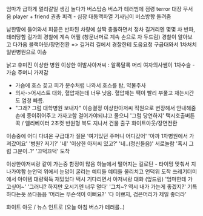 엄마가 급하게 멀리갈일 생김
놀다가 버스탑승
버스가 테러범에 점령
terror 대장 무서움
player + friend 권총 피격 - 심장 대동맥파열
기사님이 버스방향 돌려줌

남한땅에 들어와서 피묻은 반파된 차량에 살짝 충돌하면서 정차
길거리엔 몇몇 차 반파, 테러당함
길가의 경찰에 계속 어필 (창문너머로 계속 손으로 차 두드림)
경찰이 알아보고 다가옴
블랙아웃/장면전환 => 길거리
길에서 경찰한테 도움요청
구급대와서 1차처치
일반병원으로 이송

낡고 후미진 이상한 병원
이상한 이발사아저씨 : 알록달록 머리
여자의사쌤이 1차수술
  -가슴 주머니 가져감
  - 가슴에 호스 꽂고 피가 분수처럼 나와서 호스를 탐, 약물주사
  - 의사->어시스트 대화, 혈압재는데 너무 낮음. 혈압재는 팩이 빨리 부풀고 재는시간도 엄청 빠름.
  - "그래? 그럼 대학병원 보내자" 이송결정
이상한아저씨 직원으로 변장해서 안내해줌
손에 종이쥐어주고 가자고함
걸어가야되냐고 물으니 '그럼 당연하지'
택시호출버튼 꾹 / 엘리베이터 2초컷 반원형 복도 지나서 건물 출구
화이트아웃/장면전환

이송중에 어디 다녀온 구급대가 질문 '여기있던 주머니 어디갔어'
'아까 1차병원에서 가져갔어요'
'병원? 저기?'
'네'
'이상한 아저씨 있고?'
'네..(정신들음)'
서로놀람
'혹시 그럼 그분이..?'
'끄덕끄덕'
도착

이상한아저씨랑 같이 가는중
함정이 많음
하늘에서 떨어지는 길로틴 - 타이밍 맞춰서 지나가야함
눈언덕 위에서 눈덩이 굴리는 예티들
예티들 물리치고 언덕위 도착
쓰레기더미에서 아이템 대량획득
재밌었다
택시 기다리면서 아저씨랑 대화
(엎드림) '엄마한테 가고싶어~'
'그러니? 하지만 오시기엔 너무 멀다'
'그치~? 역시 내가 가는게 좋겠지?'
기특하다는듯 쓰다듬음
'머리는 무슨색이 이뻐요?'
'다 이쁘지, 검은머리가 제일 좋더라'

화이트 아웃 / 뉴스 인트로 (오늘 아침 버스가 테러를..)
